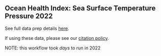 ## Ocean Health Index: Sea Surface Temperature Pressure 2022

See full data prep details [here](https://cdn.rawgit.com/OHI-Science/ohiprep/master/globalprep/prs_sst/v2022/sst_layer_prep.html).

If using these data, please see our [citation policy](http://ohi-science.org/citation-policy/).


NOTE: this workflow took *days* to run in 2022




  
